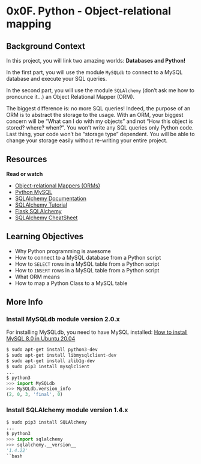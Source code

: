 # 0x0F. Python - Object-relational mapping

## Background Context

In this project, you will link two amazing worlds: **Databases and Python!**

In the first part, you will use the module `MySQLdb` to connect to a MySQL database and execute your SQL queries.

In the second part, you will use the module `SQLAlchemy` (don’t ask me how to pronounce it…) an Object Relational Mapper (ORM).

The biggest difference is: no more SQL queries! Indeed, the purpose of an ORM is to abstract the storage to the usage. With an ORM, your biggest concern will be “What can I do with my objects” and not “How this object is stored? where? when?”. You won’t write any SQL queries only Python code. Last thing, your code won’t be “storage type” dependent. You will be able to change your storage easily without re-writing your entire project.

## Resources

**Read or watch**

- [Object-relational Mappers (ORMs)](https://www.fullstackpython.com/object-relational-mappers-orms.html)
- [Python MySQL](https://www.mikusa.com/python-mysql-docs/index.html)
- [SQLAlchemy Documentation](https://docs.sqlalchemy.org/en/14/)
- [SQLAlchemy Tutorial](https://j2logo.com/python/sqlalchemy-tutorial-de-python-sqlalchemy-guia-de-inicio/)
- [Flask SQLAlchemy](https://www.youtube.com/playlist?list=PLXmMXHVSvS-BlLA5beNJojJLlpE0PJgCW)
- [SQLAlchemy CheatSheet](https://www.pythonsheets.com/notes/python-sqlalchemy.html)

## Learning Objectives

- Why Python programming is awesome
- How to connect to a MySQL database from a Python script
- How to `SELECT` rows in a MySQL table from a Python script
- How to `INSERT` rows in a MySQL table from a Python script
- What ORM means
- How to map a Python Class to a MySQL table

## More Info

### Install MySQLdb module version 2.0.x

For installing MySQLdb, you need to have MySQL installed: [How to install MySQL 8.0 in Ubuntu 20.04](https://www.digitalocean.com/community/tutorials/how-to-install-mysql-on-ubuntu-20-04)

```python
$ sudo apt-get install python3-dev
$ sudo apt-get install libmysqlclient-dev
$ sudo apt-get install zlib1g-dev
$ sudo pip3 install mysqlclient
...
$ python3
>>> import MySQLdb
>>> MySQLdb.version_info 
(2, 0, 3, 'final', 0)
```

### Install SQLAlchemy module version 1.4.x

```python
$ sudo pip3 install SQLAlchemy
...
$ python3
>>> import sqlalchemy
>>> sqlalchemy.__version__ 
'1.4.22'
``bash
